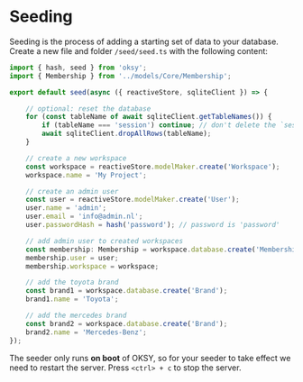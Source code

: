 # Seeding

Seeding is the process of adding a starting set of data to your database. Create a new file and folder `/seed/seed.ts` with the following content:

```ts
import { hash, seed } from 'oksy';
import { Membership } from '../models/Core/Membership';

export default seed(async ({ reactiveStore, sqliteClient }) => {

    // optional: reset the database
	for (const tableName of await sqliteClient.getTableNames()) {
		if (tableName === 'session') continue; // don't delete the `session` table
		await sqliteClient.dropAllRows(tableName);
	}

    // create a new workspace
    const workspace = reactiveStore.modelMaker.create('Workspace');
	workspace.name = 'My Project';

    // create an admin user
    const user = reactiveStore.modelMaker.create('User');
	user.name = 'admin';
	user.email = 'info@admin.nl';
	user.passwordHash = hash('password'); // password is 'password'

    // add admin user to created workspaces
    const membership: Membership = workspace.database.create('Membership');
	membership.user = user;
	membership.workspace = workspace;

    // add the toyota brand
    const brand1 = workspace.database.create('Brand');
    brand1.name = 'Toyota';

    // add the mercedes brand
    const brand2 = workspace.database.create('Brand');
    brand2.name = 'Mercedes-Benz';
});
```

The seeder only runs **on boot** of OKSY, so for your seeder to take effect we need to restart the server. Press `<ctrl> + c` to stop the server.